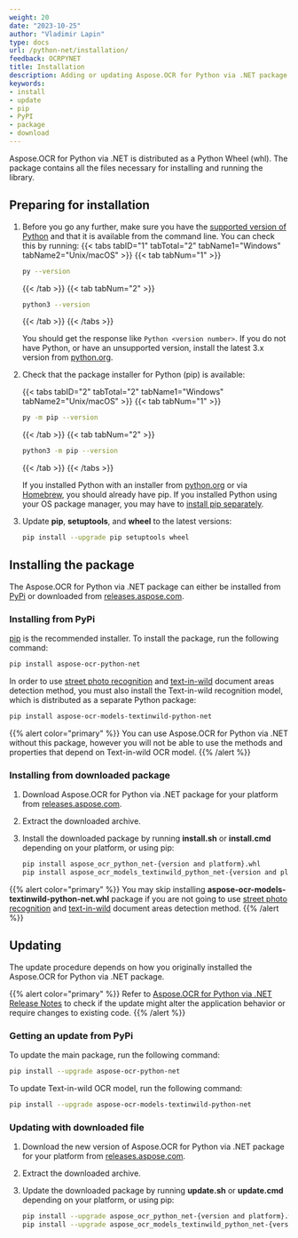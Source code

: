 ```yaml
---
weight: 20
date: "2023-10-25"
author: "Vladimir Lapin"
type: docs
url: /python-net/installation/
feedback: OCRPYNET
title: Installation
description: Adding or updating Aspose.OCR for Python via .NET package in your project.
keywords:
- install
- update
- pip
- PyPI
- package
- download
---
```


Aspose.OCR for Python via .NET is distributed as a Python Wheel (whl). The package contains all the files necessary for installing and running the library.

## Preparing for installation

1. Before you go any further, make sure you have the [supported version of Python](/ocr/python-net/system-requirements/) and that it is available from the command line. You can check this by running:
   {{< tabs tabID="1" tabTotal="2" tabName1="Windows" tabName2="Unix/macOS" >}}
   {{< tab tabNum="1" >}}
   ```bash
   py --version
   ```
   {{< /tab >}}
   {{< tab tabNum="2" >}}
   ```bash
   python3 --version
   ```
   {{< /tab >}}
   {{< /tabs >}}

   You should get the response like `Python <version number>`. If you do not have Python, or have an unsupported version, install the latest 3.x version from [python.org](https://www.python.org/).

2. Check that the package installer for Python (pip) is available:

   {{< tabs tabID="2" tabTotal="2" tabName1="Windows" tabName2="Unix/macOS" >}}
   {{< tab tabNum="1" >}}
   ```bash
   py -m pip --version
   ```
   {{< /tab >}}
   {{< tab tabNum="2" >}}
   ```bash
   python3 -m pip --version
   ```
   {{< /tab >}}
   {{< /tabs >}}

   If you installed Python with an installer from [python.org](https://www.python.org/) or via [Homebrew](https://brew.sh/), you should already have pip. If you installed Python using your OS package manager, you may have to [install pip separately](https://packaging.python.org/en/latest/guides/installing-using-linux-tools/).

3. Update **pip**, **setuptools**, and **wheel** to the latest versions:

   ```bash
   pip install --upgrade pip setuptools wheel
   ```

## Installing the package

The Aspose.OCR for Python via .NET package can either be installed from [PyPi](https://pypi.org/project/aspose-ocr-python-net/) or downloaded from [releases.aspose.com](https://releases.aspose.com/ocr/python-net/).

### Installing from PyPi

[pip](https://packaging.python.org/en/latest/key_projects/#pip) is the recommended installer. To install the package, run the following command:

```bash
pip install aspose-ocr-python-net
```

In order to use [street photo recognition](/ocr/python-net/recognition/read-text-in-wild/) and [text-in-wild](/ocr/python-net/areas-detection/text-in-wild/) document areas detection method, you must also install the Text-in-wild recognition model, which is distributed as a separate Python package:

```bash
pip install aspose-ocr-models-textinwild-python-net
```

{{% alert color="primary" %}}
You can use Aspose.OCR for Python via .NET without this package, however you will not be able to use the methods and properties that depend on Text-in-wild OCR model.
{{% /alert %}}

### Installing from downloaded package

1. Download Aspose.OCR for Python via .NET package for your platform from [releases.aspose.com](https://releases.aspose.com/ocr/python-net/).
2. Extract the downloaded archive.
3. Install the downloaded package by running **install.sh** or **install.cmd** depending on your platform, or using pip:

   ```bash
   pip install aspose_ocr_python_net-{version and platform}.whl
   pip install aspose_ocr_models_textinwild_python_net-{version and platform}.whl
   ```

{{% alert color="primary" %}}
You may skip installing **aspose-ocr-models-textinwild-python-net.whl** package if you are not going to use [street photo recognition](/ocr/python-net/recognition/read-text-in-wild/) and [text-in-wild](/ocr/python-net/areas-detection/text-in-wild/) document areas detection method.
{{% /alert %}}

## Updating

The update procedure depends on how you originally installed the Aspose.OCR for Python via .NET package.

{{% alert color="primary" %}}
Refer to [Aspose.OCR for Python via .NET Release Notes](/ocr/python-net/release-notes/) to check if the update might alter the application behavior or require changes to existing code.
{{% /alert %}}

### Getting an update from PyPi

To update the main package, run the following command:

```bash
pip install --upgrade aspose-ocr-python-net
```

To update Text-in-wild OCR model, run the following command:

```bash
pip install --upgrade aspose-ocr-models-textinwild-python-net
```

### Updating with downloaded file

1. Download the new version of Aspose.OCR for Python via .NET package for your platform from [releases.aspose.com](https://releases.aspose.com/ocr/python-net/).
2. Extract the downloaded archive.
3. Update the downloaded package by running **update.sh** or **update.cmd** depending on your platform, or using pip:

   ```bash
   pip install --upgrade aspose_ocr_python_net-{version and platform}.whl
   pip install --upgrade aspose_ocr_models_textinwild_python_net-{version and platform}.whl
   ```
